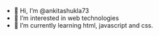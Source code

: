 - 👋 Hi, I’m @ankitashukla73
- 👀 I’m interested in web technologies 
- 🌱 I’m currently learning html, javascript and css.
<!-- 💞️ I’m looking to collaborate on ...
- 📫 How to reach me ...
- 😄 Pronouns: ...
- ⚡ Fun fact: ...
-->
<!---
ankitashukla73/ankitashukla73 is a ✨ special ✨ repository because its `README.md` (this file) appears on your GitHub profile.
You can click the Preview link to take a look at your changes.
--->
